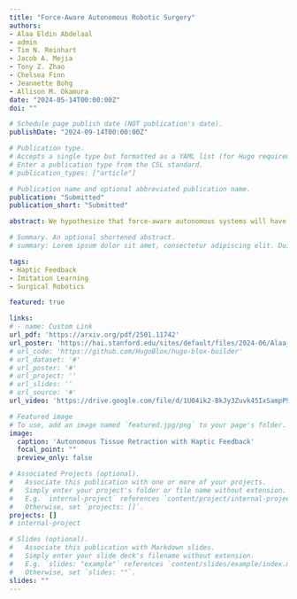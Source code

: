 ```yaml
---
title: "Force-Aware Autonomous Robotic Surgery"
authors: 
- Alaa Eldin Abdelaal
- admin
- Tim N. Reinhart
- Jacob A. Mejia
- Tony Z. Zhao
- Chelsea Finn
- Jeannette Bohg
- Allison M. Okamura
date: "2024-05-14T00:00:00Z"
doi: ""

# Schedule page publish date (NOT publication's date).
publishDate: "2024-09-14T00:00:00Z"

# Publication type.
# Accepts a single type but formatted as a YAML list (for Hugo requirements).
# Enter a publication type from the CSL standard.
# publication_types: ["article"]

# Publication name and optional abbreviated publication name.
publication: "Submitted"
publication_short: "Submitted"

abstract: We hypothesize that force-aware autonomous systems will have higher success rate and be more gentle with tissue in surgical robotics tasks requiring physical interaction, compared to force-agnostic ones. This work validates this hypothesis using imitation learning.

# Summary. An optional shortened abstract.
# summary: Lorem ipsum dolor sit amet, consectetur adipiscing elit. Duis posuere tellus ac convallis placerat. Proin tincidunt magna sed ex sollicitudin condimentum.

tags:
- Haptic Feedback
- Imitation Learning
- Surgical Robotics

featured: true

links:
# - name: Custom Link
url_pdf: 'https://arxiv.org/pdf/2501.11742'
url_poster: 'https://hai.stanford.edu/sites/default/files/2024-06/Alaa_Eldin_and_Jiaying_Fang.pdf'
# url_code: 'https://github.com/HugoBlox/hugo-blox-builder'
# url_dataset: '#'
# url_poster: '#'
# url_project: ''
# url_slides: ''
# url_source: '#'
url_video: 'https://drive.google.com/file/d/1U04ik2-BkJy3Zuvk45IxSampP9N9ShhR/view?usp=sharing'

# Featured image
# To use, add an image named `featured.jpg/png` to your page's folder. 
image:
  caption: 'Autonomous Tissue Retraction with Haptic Feedback'
  focal_point: ""
  preview_only: false

# Associated Projects (optional).
#   Associate this publication with one or more of your projects.
#   Simply enter your project's folder or file name without extension.
#   E.g. `internal-project` references `content/project/internal-project/index.md`.
#   Otherwise, set `projects: []`.
projects: []
# internal-project

# Slides (optional).
#   Associate this publication with Markdown slides.
#   Simply enter your slide deck's filename without extension.
#   E.g. `slides: "example"` references `content/slides/example/index.md`.
#   Otherwise, set `slides: ""`.
slides: ""
---
```


<!-- This work is driven by the results in my [previous paper](/publication/conference-paper/) on LLMs.

{{% callout note %}}
Create your slides in Markdown - click the *Slides* button to check out the example.
{{% /callout %}}

Add the publication's **full text** or **supplementary notes** here. You can use rich formatting such as including [code, math, and images](https://docs.hugoblox.com/content/writing-markdown-latex/). -->
